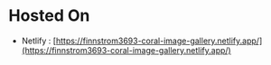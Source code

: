 # Hosted On
* Netlify : [https://finnstrom3693-coral-image-gallery.netlify.app/](https://finnstrom3693-coral-image-gallery.netlify.app/)

